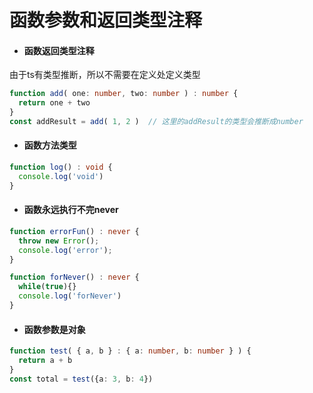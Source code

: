 # 函数参数和返回类型注释

- #### 函数返回类型注释

由于ts有类型推断，所以不需要在定义处定义类型

```typescript
function add( one: number, two: number ) : number {
  return one + two
}
const addResult = add( 1, 2 )  // 这里的addResult的类型会推断成number
```

- #### 函数方法类型

```typescript
function log() : void {
  console.log('void')
}
```

- #### 函数永远执行不完never

```typescript
function errorFun() : never {
  throw new Error();
  console.log('error');
}

function forNever() : never {
  while(true){}
  console.log('forNever')
}
```

- #### 函数参数是对象

```typescript
function test( { a, b } : { a: number, b: number } ) {
  return a + b
}
const total = test({a: 3, b: 4})
```

